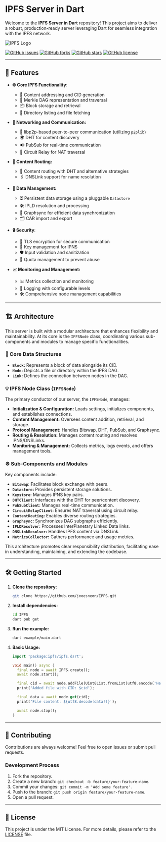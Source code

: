 # IPFS Server in Dart

Welcome to the **IPFS Server in Dart** repository! This project aims to deliver a robust, production-ready server leveraging Dart for seamless integration with the IPFS network.

![IPFS Logo](https://ipfs.io/images/ipfs-logo.svg)

[![GitHub issues](https://img.shields.io/github/issues/jxoesneon/IPFS)](https://github.com/jxoesneon/IPFS/issues)
[![GitHub forks](https://img.shields.io/github/forks/jxoesneon/IPFS)](https://github.com/jxoesneon/IPFS/network)
[![GitHub stars](https://img.shields.io/github/stars/jxoesneon/IPFS)](https://github.com/jxoesneon/IPFS/stargazers)
[![GitHub license](https://img.shields.io/github/license/jxoesneon/IPFS)](https://github.com/jxoesneon/IPFS/blob/main/LICENSE)

---

## 🚀 Features

- **🌐 Core IPFS Functionality:**
  - 🔗 Content addressing and CID generation
  - 🌲 Merkle DAG representation and traversal
  - 📦 Block storage and retrieval
  - 📁 Directory listing and file fetching

- **📡 Networking and Communication:**
  - 👥 libp2p-based peer-to-peer communication (utilizing `p2plib`)
  - 🌍 DHT for content discovery
  - 🔊 PubSub for real-time communication
  - 🔄 Circuit Relay for NAT traversal

- **🧭 Content Routing:**
  - 🎯 Content routing with DHT and alternative strategies
  - 🖇️ DNSLink support for name resolution

- **💾 Data Management:**
  - ⏳ Persistent data storage using a pluggable `Datastore`
  - 🛠️ IPLD resolution and processing
  - 📡 Graphsync for efficient data synchronization
  - 🗂️ CAR import and export

- **🔒 Security:**
  - 🔐 TLS encryption for secure communication
  - 🔑 Key management for IPNS
  - 🛡️ Input validation and sanitization
  - 📏 Quota management to prevent abuse

- **📈 Monitoring and Management:**
  - 📊 Metrics collection and monitoring
  - 📝 Logging with configurable levels
  - 🛠 Comprehensive node management capabilities

---

## 🏗 Architecture

This server is built with a modular architecture that enhances flexibility and maintainability. At its core is the `IPFSNode` class, coordinating various sub-components and modules to manage specific functionalities.

### 🌟 Core Data Structures

- **`Block`:** Represents a block of data alongside its CID.
- **`Node`:** Depicts a file or directory within the IPFS DAG.
- **`Link`:** Defines the connection between nodes in the DAG.

### 💡 IPFS Node Class (`IPFSNode`)

The primary conductor of our server, the `IPFSNode`, manages:

- **Initialization & Configuration:** Loads settings, initializes components, and establishes connections.
- **Content Management:** Oversees content addition, retrieval, and storage.
- **Protocol Management:** Handles Bitswap, DHT, PubSub, and Graphsync.
- **Routing & Resolution:** Manages content routing and resolves IPNS/DNSLinks.
- **Monitoring & Management:** Collects metrics, logs events, and offers management tools.

### ⚙ Sub-Components and Modules

Key components include:

- **`Bitswap`:** Facilitates block exchange with peers.
- **`Datastore`:** Provides persistent storage solutions.
- **`Keystore`:** Manages IPNS key pairs.
- **`DHTClient`:** Interfaces with the DHT for peer/content discovery.
- **`PubSubClient`:** Manages real-time communication.
- **`CircuitRelayClient`:** Ensures NAT traversal using circuit relay.
- **`ContentRouting`:** Enables diverse routing strategies.
- **`Graphsync`:** Synchronizes DAG subgraphs efficiently.
- **`IPLDResolver`:** Processes InterPlanetary Linked Data links.
- **`DNSLinkResolver`:** Handles IPFS content via DNSLink.
- **`MetricsCollector`:** Gathers performance and usage metrics.

This architecture promotes clear responsibility distribution, facilitating ease in understanding, maintaining, and extending the codebase.

---

## 🛠 Getting Started

1. **Clone the repository:**

   ```bash
   git clone https://github.com/jxoesneon/IPFS.git
   ```

2. **Install dependencies:**

    ```bash
    cd IPFS
    dart pub get
    ```

3. **Run the example:**

    ```bash
    dart example/main.dart
    ```

4. **Basic Usage:**

    ```dart
    import 'package:ipfs/ipfs.dart';

    void main() async {
      final node = await IPFS.create();
      await node.start();

      final cid = await node.addFile(Uint8List.fromList(utf8.encode('Hello IPFS!')));
      print('Added file with CID: $cid');

      final data = await node.get(cid);
      print('File content: ${utf8.decode(data!)}');

      await node.stop();
    }
    ```

---

## 🤝 Contributing

Contributions are always welcome! Feel free to open issues or submit pull requests.

### Development Process

1. Fork the repository.
2. Create a new branch: `git checkout -b feature/your-feature-name`.
3. Commit your changes: `git commit -m 'Add some feature'`.
4. Push to the branch: `git push origin feature/your-feature-name`.
5. Open a pull request.

---

## 📜 License

This project is under the MIT License. For more details, please refer to the [LICENSE](LICENSE) file.
